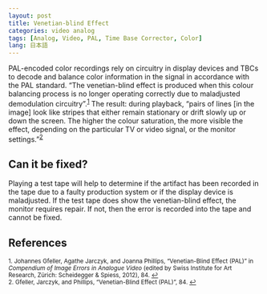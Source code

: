 ```yaml
---
layout: post
title: Venetian-blind Effect
categories: video analog
tags: [Analog, Video, PAL, Time Base Corrector, Color]
lang: 日本語
---
```


PAL-encoded color recordings rely on circuitry in display devices and TBCs to decode and balance color information in the signal in accordance with the PAL standard. “The venetian-blind effect is produced when this colour balancing process is no longer operating correctly due to maladjusted demodulation circuitry”.<sup><a href="#fn1" id="ref1">1</a></sup> The result: during playback, “pairs of lines [in the image] look like stripes that either remain stationary or drift slowly up or down the screen. The higher the colour saturation, the more visible the effect, depending on the particular TV or video signal, or the monitor settings.”<sup><a href="#fn2" id="ref2">2</a></sup>

## Can it be fixed?

Playing a test tape will help to determine if the artifact has been recorded in the tape due to a faulty production system or if the display device is maladjusted. If the test tape does show the venetian-blind effect, the monitor requires repair. If not, then the error is recorded into the tape and cannot be fixed.

## References

<sup id="fn1">1. Johannes Gfeller, Agathe Jarczyk, and Joanna Phillips, “Venetian-Blind Effect (PAL)” in _Compendium of Image Errors in Analogue Video_ (edited by Swiss Institute for Art Research, Zürich: Scheidegger & Spiess, 2012), 84. <a href="#ref1" title="Jump back to footnote 1 in the text.">↩</a></sup>   
<sup id="fn2">2. Gfeller, Jarczyk, and Phillips, “Venetian-Blind Effect (PAL)”, 84. <a href="#ref2" title="Jump back to footnote 2 in the text.">↩</a></sup>
